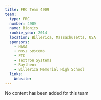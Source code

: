 ```yaml
---
title: FRC Team 4909
team:
  type: FRC
  number: 4909
  name: Bionics
  rookie_year: 2014
  location: Billerica, Massachusetts, USA
  sponsors:
    - NASA
    - MRSI Systems
    - PTC
    - Textron Systems
    - Raytheon
    - Billerica Memorial High School
  links:
    Website: 
---
```

No content has been added for this team